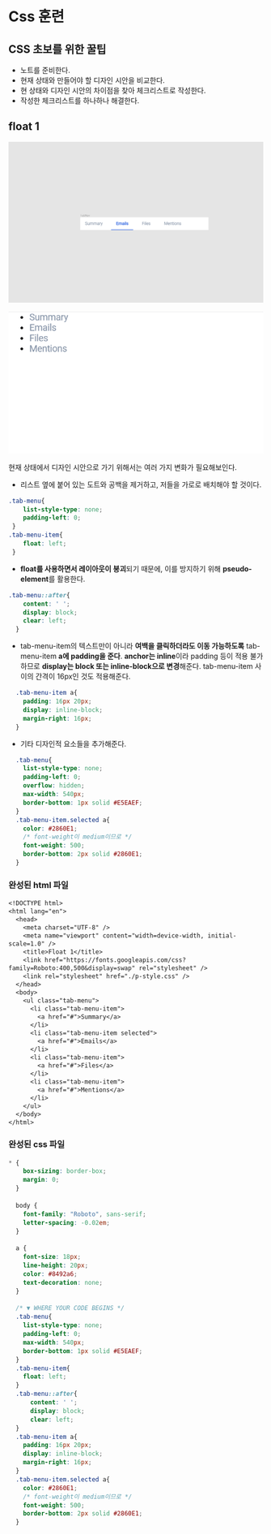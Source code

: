 # Css 훈련

## CSS 초보를 위한 꿀팁

* 노트를 준비한다.
* 현재 상태와 만들어야 할 디자인 시안을 비교한다.
* 현 상태와 디자인 시안의 차이점을 찾아 체크리스트로 작성한다. 
* 작성한 체크리스트를 하나하나 해결한다. 

## float 1

![&#xB514;&#xC790;&#xC778; &#xC2DC;&#xC548;.](../.gitbook/assets/479.png)

![&#xD604;&#xC7AC; &#xC0C1;&#xD0DC;.](../.gitbook/assets/480.png)

현재 상태에서 디자인 시안으로 가기 위해서는 여러 가지 변화가 필요해보인다. 

* 리스트 옆에 붙어 있는 도트와 공백을 제거하고, 저들을 가로로 배치해야 할 것이다. 

```css
.tab-menu{
    list-style-type: none;
    padding-left: 0;
 }
.tab-menu-item{
    float: left;
 }
```

* **float를 사용하면서 레이아웃이 붕괴**되기 때문에, 이를 방지하기 위해 **pseudo-element**를 활용한다. 

```css
.tab-menu::after{
    content: ' ';
    display: block;
    clear: left;
  }
```

* tab-menu-item의 텍스트만이 아니라 **여백을 클릭하더라도 이동 가능하도록** tab-menu-item **a에 padding을 준다**. **anchor는 inline**이라 padding 등이 적용 불가하므로 **display는 block 또는 inline-block으로 변경**해준다. tab-menu-item 사이의 간격이 16px인 것도 적용해준다. 

```css
  .tab-menu-item a{
    padding: 16px 20px;
    display: inline-block;
    margin-right: 16px;
  }
```

* 기타 디자인적 요소들을 추가해준다.

```css
  .tab-menu{
    list-style-type: none;
    padding-left: 0;
    overflow: hidden;
    max-width: 540px;
    border-bottom: 1px solid #E5EAEF;
  }
  .tab-menu-item.selected a{
    color: #2860E1;
    /* font-weight이 medium이므로 */
    font-weight: 500;
    border-bottom: 2px solid #2860E1;
  }
```

### 완성된 html 파일

```markup
<!DOCTYPE html>
<html lang="en">
  <head>
    <meta charset="UTF-8" />
    <meta name="viewport" content="width=device-width, initial-scale=1.0" />
    <title>Float 1</title>
    <link href="https://fonts.googleapis.com/css?family=Roboto:400,500&display=swap" rel="stylesheet" />
    <link rel="stylesheet" href="./p-style.css" />
  </head>
  <body>
    <ul class="tab-menu">
      <li class="tab-menu-item">
        <a href="#">Summary</a>
      </li>
      <li class="tab-menu-item selected">
        <a href="#">Emails</a>
      </li>
      <li class="tab-menu-item">
        <a href="#">Files</a>
      </li>
      <li class="tab-menu-item">
        <a href="#">Mentions</a>
      </li>
    </ul>
  </body>
</html>
```

### 완성된 css 파일

```css
* {
    box-sizing: border-box;
    margin: 0;
  }
  
  body {
    font-family: "Roboto", sans-serif;
    letter-spacing: -0.02em;
  }
  
  a {
    font-size: 18px;
    line-height: 20px;
    color: #8492a6;
    text-decoration: none;
  }
  
  /* ▼ WHERE YOUR CODE BEGINS */
  .tab-menu{
    list-style-type: none;
    padding-left: 0;
    max-width: 540px;
    border-bottom: 1px solid #E5EAEF;
  }
  .tab-menu-item{
    float: left;
  }
  .tab-menu::after{
      content: ' ';
      display: block;
      clear: left;
  }
  .tab-menu-item a{
    padding: 16px 20px;
    display: inline-block;
    margin-right: 16px;
  }
  .tab-menu-item.selected a{
    color: #2860E1;
    /* font-weight이 medium이므로 */
    font-weight: 500;
    border-bottom: 2px solid #2860E1;
  }
```

## 


